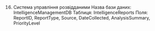 16. Система управління розвідданими
Назва бази даних: IntelligenceManagementDB
Таблиця: IntelligenceReports
Поля: ReportID, ReportType, Source, DateCollected, AnalysisSummary, PriorityLevel
